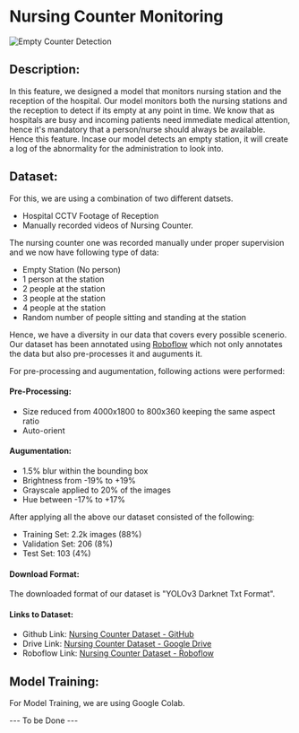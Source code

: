 # Nursing Counter Monitoring

![Empty Counter Detection](https://github.com/HxnDev/HospitalAid/blob/main/Nursing%20Counter%20Monitoring/vastu-1581470219.jpg)

## Description:
In this feature, we designed a model that monitors nursing station and the reception of the hospital. Our model monitors both the nursing stations and the reception to detect if its empty at any point in time. We know that as hospitals are busy and incoming patients need immediate medical attention, hence it's mandatory that a person/nurse should always be available. Hence this feature. Incase our model detects an empty station, it will create a log of the abnormality for the administration to look into.

## Dataset:
For this, we are using a combination of two different datsets. 
- Hospital CCTV Footage of Reception
- Manually recorded videos of Nursing Counter.

The nursing counter one was recorded manually under proper supervision and we now have following type of data:
- Empty Station (No person)
- 1 person at the station
- 2 people at the station
- 3 people at the station
- 4 people at the station
- Random number of people sitting and standing at the station

Hence, we have a diversity in our data that covers every possible scenerio. Our dataset has been annotated using [Roboflow](https://roboflow.com/) which not only annotates the data but also pre-processes it and auguments it. 

For pre-processing and augumentation, following actions were performed:

#### Pre-Processing:
- Size reduced from 4000x1800 to 800x360 keeping the same aspect ratio
- Auto-orient
#### Augumentation:
- 1.5% blur within the bounding box
- Brightness from -19% to +19%
- Grayscale applied to 20% of the images
- Hue between -17% to +17%

After applying all the above our dataset consisted of the following:
- Training Set: 2.2k images (88%)
- Validation Set: 206 (8%)
- Test Set: 103 (4%)

#### Download Format:
The downloaded format of our dataset is "YOLOv3 Darknet Txt Format".

#### Links to Dataset:
- Github Link: [Nursing Counter Dataset - GitHub](https://github.com/HxnDev/HospitalAid/tree/main/Nursing%20Counter%20Monitoring/dataset) 
- Drive Link: [Nursing Counter Dataset - Google Drive](https://drive.google.com/drive/u/1/folders/1rMW2RIcD7rUYIvIOQ-gMUguEaf8eb14j)
- Roboflow Link: [Nursing Counter Dataset - Roboflow](https://app.roboflow.com/project/empty-station-detection/7)


## Model Training:
For Model Training, we are using Google Colab.

--- To be Done ---
